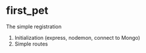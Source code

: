 # first_pet

The simple registration

1. Initialization (express, nodemon, connect to Mongo)
2. Simple routes
